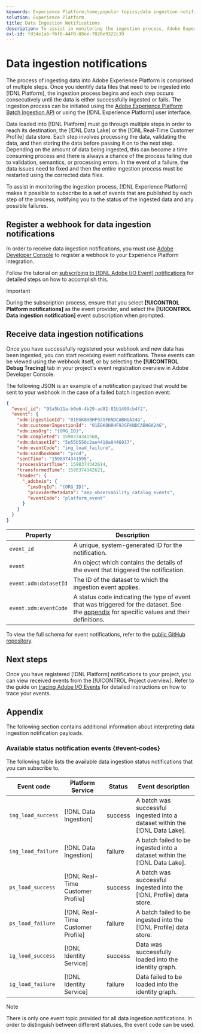 ```yaml
---
keywords: Experience Platform;home;popular topics;data ingestion notifications;notifications;subscribe events;data ingestion status events;status events;subscribe;status notifications;
solution: Experience Platform
title: Data Ingestion Notifications
description: To assist in monitoring the ingestion process, Adobe Experience Platform makes it possible to subscribe to a set of events that are published by each step of the process, notifying you to the status of the ingested data and any possible failures.
exl-id: fd34e1ab-f6f6-44f0-88ee-7020e9322c39
---
```

# Data ingestion notifications

The process of ingesting data into Adobe Experience Platform is comprised of multiple steps. Once you identify data files that need to be ingested into [!DNL Platform], the ingestion process begins and each step occurs consecutively until the data is either successfully ingested or fails. The ingestion process can be initiated using the [Adobe Experience Platform Batch Ingestion API](https://developer.adobe.com/experience-platform-apis/references/batch-ingestion/) or using the [!DNL Experience Platform] user interface.

Data loaded into [!DNL Platform] must go through multiple steps in order to reach its destination, the [!DNL Data Lake] or the [!DNL Real-Time Customer Profile] data store. Each step involves processing the data, validating the data, and then storing the data before passing it on to the next step. Depending on the amount of data being ingested, this can become a time consuming process and there is always a chance of the process failing due to validation, semantics, or processing errors. In the event of a failure, the data issues need to fixed and then the entire ingestion process must be restarted using the corrected data files. 

To assist in monitoring the ingestion process, [!DNL Experience Platform] makes it possible to subscribe to a set of events that are published by each step of the process, notifying you to the status of the ingested data and any possible failures. 

## Register a webhook for data ingestion notifications

In order to receive data ingestion notifications, you must use [Adobe Developer Console](https://www.adobe.com/go/devs_console_ui) to register a webhook to your Experience Platform integration.

Follow the tutorial on [subscribing to [!DNL Adobe I/O Event] notifications](../../observability/alerts/subscribe.md) for detailed steps on how to accomplish this.

>[!IMPORTANT]
>
>During the subscription process, ensure that you select **[!UICONTROL Platform notifications]** as the event provider, and select the **[!UICONTROL Data ingestion notification]** event subscription when prompted.

## Receive data ingestion notifications

Once you have successfully registered your webhook and new data has been ingested, you can start receiving event notifications. These events can be viewed using the webhook itself, or by selecting the **[!UICONTROL Debug Tracing]** tab in your project's event registration overview in Adobe Developer Console.

The following JSON is an example of a notification payload that would be sent to your webhook in the case of a failed batch ingestion event:

```json
{
  "event_id": "93a5b11a-b0e6-4b29-ad82-81b1499cb4f2",
  "event": {
    "xdm:ingestionId": "01EGK8H8HF9JGFKNDCABHGA24G",
    "xdm:customerIngestionId": "01EGK8H8HF9JGFKNDCABHGA24G",
    "xdm:imsOrg": "{ORG_ID}",
    "xdm:completed": 1598374341560,
    "xdm:datasetId": "5e55b556c2ae4418a8446037",
    "xdm:eventCode": "ing_load_failure",
    "xdm:sandboxName": "prod",
    "sentTime": "1598374341595",
    "processStartTime": 1598374342614,
    "transformedTime": 1598374342621,
    "header": {
      "_adobeio": {
        "imsOrgId": "{ORG_ID}",
        "providerMetadata": "aep_observability_catalog_events",
        "eventCode": "platform_event"
      }
    }
  }
}
```

| Property | Description |
| --- | --- |
| `event_id` | A unique, system-generated ID for the notification. |
| `event` | An object which contains the details of the event that triggered the notification. |
| `event.xdm:datasetId` | The ID of the dataset to which the ingestion event applies. |
| `event.xdm:eventCode` | A status code indicating the type of event that was triggered for the dataset. See the [appendix](#event-codes) for specific values and their definitions. |

To view the full schema for event notifications, refer to the [public GitHub repository](https://github.com/adobe/xdm/blob/master/schemas/notifications/ingestion.schema.json).

## Next steps

Once you have registered [!DNL Platform] notifications to your project, you can view received events from the [!UICONTROL Project overview]. Refer to the guide on [tracing Adobe I/O Events](https://www.adobe.io/apis/experienceplatform/events/docs.html#!adobedocs/adobeio-events/master/support/tracing.md) for detailed instructions on how to trace your events.

## Appendix

The following section contains additional information about interpreting data ingestion notification payloads.

### Available status notification events {#event-codes}

The following table lists the available data ingestion status notifications that you can subscribe to. 

| Event code | Platform Service | Status | Event description |
| --- | ---------------- | ------ | ----------------- |
| `ing_load_success` | [!DNL Data Ingestion] | success | A batch was successful ingested into a dataset within the [!DNL Data Lake]. |
| `ing_load_failure` | [!DNL Data Ingestion] | failure | A batch failed to be ingested into a dataset within the [!DNL Data Lake]. |
| `ps_load_success` | [!DNL Real-Time Customer Profile] | success | A batch was successful ingested into the [!DNL Profile] data store. |
| `ps_load_failure` | [!DNL Real-Time Customer Profile] | failure | A batch failed to be ingested into the [!DNL Profile] data store. |
| `ig_load_success` | [!DNL Identity Service] | success | Data was successfully loaded into the identity graph. |
| `ig_load_failure` | [!DNL Identity Service] | failure | Data failed to be loaded into the identity graph. |

>[!NOTE]
>
>There is only one event topic provided for all data ingestion notifications. In order to distinguish between different statuses, the event code can be used.
